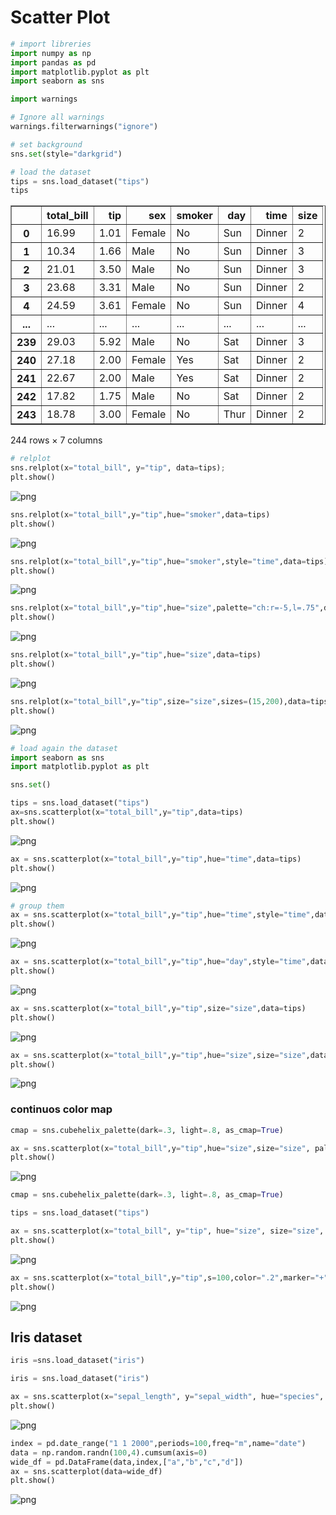 # Scatter Plot


```python
# import libreries 
import numpy as np
import pandas as pd
import matplotlib.pyplot as plt
import seaborn as sns 

import warnings

# Ignore all warnings
warnings.filterwarnings("ignore")
```


```python
# set background
sns.set(style="darkgrid")
```


```python
# load the dataset
tips = sns.load_dataset("tips")
tips
```




<div>
<style scoped>
    .dataframe tbody tr th:only-of-type {
        vertical-align: middle;
    }

    .dataframe tbody tr th {
        vertical-align: top;
    }

    .dataframe thead th {
        text-align: right;
    }
</style>
<table border="1" class="dataframe">
  <thead>
    <tr style="text-align: right;">
      <th></th>
      <th>total_bill</th>
      <th>tip</th>
      <th>sex</th>
      <th>smoker</th>
      <th>day</th>
      <th>time</th>
      <th>size</th>
    </tr>
  </thead>
  <tbody>
    <tr>
      <th>0</th>
      <td>16.99</td>
      <td>1.01</td>
      <td>Female</td>
      <td>No</td>
      <td>Sun</td>
      <td>Dinner</td>
      <td>2</td>
    </tr>
    <tr>
      <th>1</th>
      <td>10.34</td>
      <td>1.66</td>
      <td>Male</td>
      <td>No</td>
      <td>Sun</td>
      <td>Dinner</td>
      <td>3</td>
    </tr>
    <tr>
      <th>2</th>
      <td>21.01</td>
      <td>3.50</td>
      <td>Male</td>
      <td>No</td>
      <td>Sun</td>
      <td>Dinner</td>
      <td>3</td>
    </tr>
    <tr>
      <th>3</th>
      <td>23.68</td>
      <td>3.31</td>
      <td>Male</td>
      <td>No</td>
      <td>Sun</td>
      <td>Dinner</td>
      <td>2</td>
    </tr>
    <tr>
      <th>4</th>
      <td>24.59</td>
      <td>3.61</td>
      <td>Female</td>
      <td>No</td>
      <td>Sun</td>
      <td>Dinner</td>
      <td>4</td>
    </tr>
    <tr>
      <th>...</th>
      <td>...</td>
      <td>...</td>
      <td>...</td>
      <td>...</td>
      <td>...</td>
      <td>...</td>
      <td>...</td>
    </tr>
    <tr>
      <th>239</th>
      <td>29.03</td>
      <td>5.92</td>
      <td>Male</td>
      <td>No</td>
      <td>Sat</td>
      <td>Dinner</td>
      <td>3</td>
    </tr>
    <tr>
      <th>240</th>
      <td>27.18</td>
      <td>2.00</td>
      <td>Female</td>
      <td>Yes</td>
      <td>Sat</td>
      <td>Dinner</td>
      <td>2</td>
    </tr>
    <tr>
      <th>241</th>
      <td>22.67</td>
      <td>2.00</td>
      <td>Male</td>
      <td>Yes</td>
      <td>Sat</td>
      <td>Dinner</td>
      <td>2</td>
    </tr>
    <tr>
      <th>242</th>
      <td>17.82</td>
      <td>1.75</td>
      <td>Male</td>
      <td>No</td>
      <td>Sat</td>
      <td>Dinner</td>
      <td>2</td>
    </tr>
    <tr>
      <th>243</th>
      <td>18.78</td>
      <td>3.00</td>
      <td>Female</td>
      <td>No</td>
      <td>Thur</td>
      <td>Dinner</td>
      <td>2</td>
    </tr>
  </tbody>
</table>
<p>244 rows × 7 columns</p>
</div>




```python
# relplot
sns.relplot(x="total_bill", y="tip", data=tips);
plt.show()
```


    
![png](output_4_0.png)
    



```python
sns.relplot(x="total_bill",y="tip",hue="smoker",data=tips)
plt.show()
```


    
![png](output_5_0.png)
    



```python
sns.relplot(x="total_bill",y="tip",hue="smoker",style="time",data=tips)
plt.show()
```


    
![png](output_6_0.png)
    



```python
sns.relplot(x="total_bill",y="tip",hue="size",palette="ch:r=-5,l=.75",data=tips)
plt.show()
```


    
![png](output_7_0.png)
    



```python
sns.relplot(x="total_bill",y="tip",hue="size",data=tips)
plt.show()
```


    
![png](output_8_0.png)
    



```python
sns.relplot(x="total_bill",y="tip",size="size",sizes=(15,200),data=tips);
plt.show()
```


    
![png](output_9_0.png)
    



```python
# load again the dataset
import seaborn as sns
import matplotlib.pyplot as plt

sns.set()
```


```python
tips = sns.load_dataset("tips")
ax=sns.scatterplot(x="total_bill",y="tip",data=tips)
plt.show()
```


    
![png](output_11_0.png)
    



```python
ax = sns.scatterplot(x="total_bill",y="tip",hue="time",data=tips)
plt.show()
```


    
![png](output_12_0.png)
    



```python
# group them
ax = sns.scatterplot(x="total_bill",y="tip",hue="time",style="time",data=tips)
plt.show()
```


    
![png](output_13_0.png)
    



```python
ax = sns.scatterplot(x="total_bill",y="tip",hue="day",style="time",data=tips)
plt.show()
```


    
![png](output_14_0.png)
    



```python
ax = sns.scatterplot(x="total_bill",y="tip",size="size",data=tips)
plt.show()
```


    
![png](output_15_0.png)
    



```python
ax = sns.scatterplot(x="total_bill",y="tip",hue="size",size="size",data=tips)
plt.show()
```


    
![png](output_16_0.png)
    


###  continuos color map




```python
cmap = sns.cubehelix_palette(dark=.3, light=.8, as_cmap=True)
```


```python
ax = sns.scatterplot(x="total_bill",y="tip",hue="size",size="size", palette=cmap,data=tips)
plt.show()
```


    
![png](output_19_0.png)
    



```python
cmap = sns.cubehelix_palette(dark=.3, light=.8, as_cmap=True)
```


```python
tips = sns.load_dataset("tips") 

ax = sns.scatterplot(x="total_bill", y="tip", hue="size", size="size", palette="viridis", legend="full", data=tips)
plt.show()
```


    
![png](output_21_0.png)
    



```python
ax = sns.scatterplot(x="total_bill",y="tip",s=100,color=".2",marker="+",data=tips)
plt.show()
```


    
![png](output_22_0.png)
    


## Iris dataset


```python
iris =sns.load_dataset("iris")
```


```python
iris = sns.load_dataset("iris")  

ax = sns.scatterplot(x="sepal_length", y="sepal_width", hue="species", style="species", data=iris)
plt.show()
```


    
![png](output_25_0.png)
    



```python
index = pd.date_range("1 1 2000",periods=100,freq="m",name="date")
data = np.random.randn(100,4).cumsum(axis=0)
wide_df = pd.DataFrame(data,index,["a","b","c","d"])
ax = sns.scatterplot(data=wide_df)
plt.show()
```


    
![png](output_26_0.png)
    

